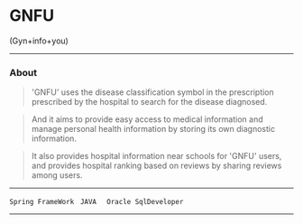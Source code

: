 # GNFU
(Gyn+info+you)

---------------
### About

> 'GNFU' uses the disease classification symbol in the prescription prescribed by the hospital to search for the disease diagnosed.

> And it aims to provide easy access to medical information and manage personal health information by storing its own diagnostic information.

> It also provides hospital information near schools for 'GNFU' users, and provides hospital ranking based on reviews by sharing reviews among users.

-------------

``` Spring FrameWork ```
 ```  JAVA ``` 
 ```  Oracle SqlDeveloper``` 

-------


